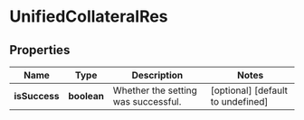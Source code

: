# UnifiedCollateralRes

## Properties

Name | Type | Description | Notes
------------ | ------------- | ------------- | -------------
**isSuccess** | **boolean** | Whether the setting was successful. | [optional] [default to undefined]

